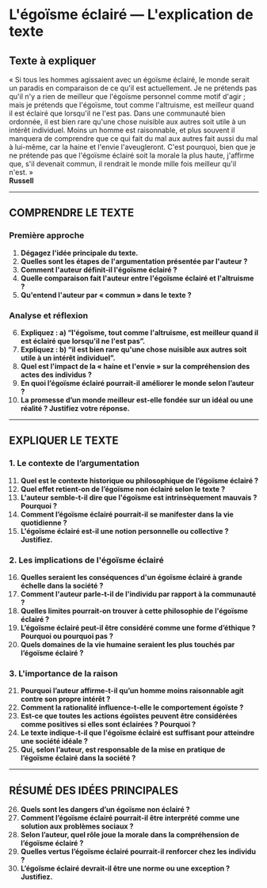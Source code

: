# L'égoïsme éclairé — L'explication de texte

## Texte à expliquer
« Si tous les hommes agissaient avec un égoïsme éclairé, le monde serait un paradis en comparaison de ce qu'il est actuellement. Je ne prétends pas qu'il n'y a rien de meilleur que l'égoïsme personnel comme motif d'agir ; mais je prétends que l'égoïsme, tout comme l'altruisme, est meilleur quand il est éclairé que lorsqu'il ne l'est pas. Dans une communauté bien ordonnée, il est bien rare qu'une chose nuisible aux autres soit utile à un intérêt individuel. Moins un homme est raisonnable, et plus souvent il manquera de comprendre que ce qui fait du mal aux autres fait aussi du mal à lui-même, car la haine et l'envie l'aveugleront. C'est pourquoi, bien que je ne prétende pas que l'égoïsme éclairé soit la morale la plus haute, j'affirme que, s'il devenait commun, il rendrait le monde mille fois meilleur qu'il n'est. »  
**Russell**

---

## COMPRENDRE LE TEXTE

### Première approche

1. **Dégagez l'idée principale du texte.**  
2. **Quelles sont les étapes de l'argumentation présentée par l'auteur ?**  
3. **Comment l'auteur définit-il l'égoïsme éclairé ?**  
4. **Quelle comparaison fait l'auteur entre l'égoïsme éclairé et l'altruisme ?**  
5. **Qu'entend l'auteur par « commun » dans le texte ?**  

### Analyse et réflexion

6. **Expliquez : a) “l'égoïsme, tout comme l'altruisme, est meilleur quand il est éclairé que lorsqu'il ne l'est pas”.**  
7. **Expliquez : b) “il est bien rare qu'une chose nuisible aux autres soit utile à un intérêt individuel”.**  
8. **Quel est l'impact de la « haine et l'envie » sur la compréhension des actes des individus ?**  
9. **En quoi l’égoïsme éclairé pourrait-il améliorer le monde selon l’auteur ?**  
10. **La promesse d’un monde meilleur est-elle fondée sur un idéal ou une réalité ? Justifiez votre réponse.**  

---

## EXPLIQUER LE TEXTE

### 1. Le contexte de l’argumentation

11. **Quel est le contexte historique ou philosophique de l’égoïsme éclairé ?**  
12. **Quel effet retient-on de l’égoïsme non éclairé selon le texte ?**  
13. **L'auteur semble-t-il dire que l'égoïsme est intrinsèquement mauvais ? Pourquoi ?**  
14. **Comment l’égoïsme éclairé pourrait-il se manifester dans la vie quotidienne ?**  
15. **L'égoïsme éclairé est-il une notion personnelle ou collective ? Justifiez.**

### 2. Les implications de l'égoïsme éclairé

16. **Quelles seraient les conséquences d'un égoïsme éclairé à grande échelle dans la société ?**  
17. **Comment l'auteur parle-t-il de l'individu par rapport à la communauté ?**  
18. **Quelles limites pourrait-on trouver à cette philosophie de l'égoïsme éclairé ?**  
19. **L’égoïsme éclairé peut-il être considéré comme une forme d’éthique ? Pourquoi ou pourquoi pas ?**  
20. **Quels domaines de la vie humaine seraient les plus touchés par l’égoïsme éclairé ?**  

### 3. L'importance de la raison

21. **Pourquoi l’auteur affirme-t-il qu’un homme moins raisonnable agit contre son propre intérêt ?**  
22. **Comment la rationalité influence-t-elle le comportement égoïste ?**  
23. **Est-ce que toutes les actions égoïstes peuvent être considérées comme positives si elles sont éclairées ? Pourquoi ?**  
24. **Le texte indique-t-il que l'égoïsme éclairé est suffisant pour atteindre une société idéale ?**  
25. **Qui, selon l’auteur, est responsable de la mise en pratique de l’égoïsme éclairé dans la société ?**

---

## RÉSUMÉ DES IDÉES PRINCIPALES

26. **Quels sont les dangers d’un égoïsme non éclairé ?**  
27. **Comment l’égoïsme éclairé pourrait-il être interprété comme une solution aux problèmes sociaux ?**  
28. **Selon l’auteur, quel rôle joue la morale dans la compréhension de l’égoïsme éclairé ?**  
29. **Quelles vertus l’égoïsme éclairé pourrait-il renforcer chez les individu ?**  
30. **L’égoïsme éclairé devrait-il être une norme ou une exception ? Justifiez.**  